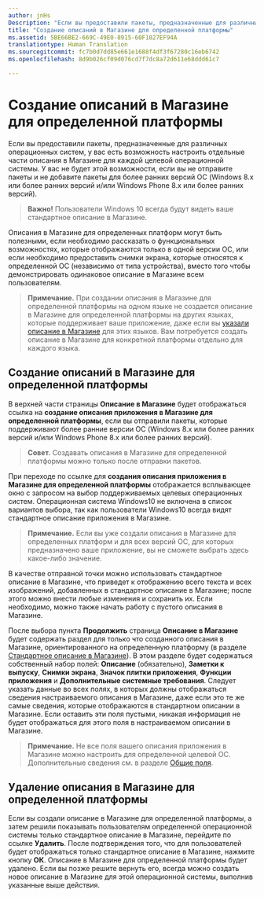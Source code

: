 ```yaml
---
author: jnHs
Description: "Если вы предоставили пакеты, предназначенные для различных операционных систем, у вас есть возможность настроить отдельные части описания в Магазине для каждой целевой операционной системы."
title: "Создание описаний в Магазине для определенной платформы"
ms.assetid: 5BE66BE2-669C-49E0-8915-60F1027EF94A
translationtype: Human Translation
ms.sourcegitcommit: fc7b0d7dd85e661e1688f4df3f67280c16eb6742
ms.openlocfilehash: 8d9b026cf09d076cd7f7dc8a72d611e68ddd61c7

---
```


# Создание описаний в Магазине для определенной платформы


Если вы предоставили пакеты, предназначенные для различных операционных систем, у вас есть возможность настроить отдельные части описания в Магазине для каждой целевой операционной системы. У вас не будет этой возможности, если вы не отправите пакеты и не добавите пакеты для более ранних версий ОС (Windows 8.x или более ранних версий и/или Windows Phone 8.x или более ранних версий).

> **Важно!**  Пользователи Windows 10 всегда будут видеть ваше стандартное описание в Магазине.

Описания в Магазине для определенных платформ могут быть полезными, если необходимо рассказать о функциональных возможностях, которые отображаются только в одной версии ОС, или если необходимо предоставить снимки экрана, которые относятся к определенной ОС (независимо от типа устройства), вместо того чтобы демонстрировать одинаковое описание в Магазине всем пользователям.

> **Примечание.**  При создании описания в Магазине для определенной платформы на одном языке не создается описание в Магазине для определенной платформы на других языках, которые поддерживает ваше приложение, даже если вы [указали описание в Магазине](create-app-store-listings.md) для этих языков. Вам потребуется создать описание в Магазине для конкретной платформы отдельно для каждого языка.

## Создание описаний в Магазине для определенной платформы

В верхней части страницы **Описание в Магазине** будет отображаться ссылка на **создание описания приложения в Магазине для определенной платформы**, если вы отправили пакеты, которые поддерживают более ранние версии ОС (Windows 8.x или более ранних версий и/или Windows Phone 8.x или более ранних версий).

> **Совет.** Создавать описания в Магазине для определенной платформы можно только после отправки пакетов.

При переходе по ссылке для **создания описания приложения в Магазине для определенной платформы** отображается всплывающее окно с запросом на выбор поддерживаемых целевых операционных систем. Операционная система Windows10 не включена в список вариантов выбора, так как пользователи Windows10 всегда видят стандартное описание приложения в Магазине.

> **Примечание.**  Если вы уже создали описания в Магазине для определенных платформ и для всех версий ОС, для которых предназначено ваше приложение, вы не сможете выбрать здесь какое-либо значение.

В качестве отправной точки можно использовать стандартное описание в Магазине, что приведет к отображению всего текста и всех изображений, добавленных в стандартное описание в Магазине; после этого можно внести любые изменения и сохранить их. Если необходимо, можно также начать работу с пустого описания в Магазине.

После выбора пункта **Продолжить** страница **Описание в Магазине** будет содержать раздел для только что созданного описания в Магазине, ориентированного на определенную платформу (в разделе [Стандартное описание в Магазине](create-app-store-listings.md#default-store-listing-fields)). В этом разделе будет содержаться собственный набор полей: **Описание** (обязательно), **Заметки к выпуску**, **Снимки экрана**, **Значок плитки приложения**, **Функции приложения** и **Дополнительные системные требования**. Следует указать данные во всех полях, в которых должны отображаться сведения настраиваемого описания в Магазине, даже если это те же самые сведения, которые отображаются в стандартном описании в Магазине. Если оставить эти поля пустыми, никакая информация не будет отображаться для этого поля в настраиваемом описании в Магазине.

> **Примечание.**  Не все поля вашего описания приложения в Магазине можно настроить для определенной целевой ОС. Дополнительные сведения см. в разделе [Общие поля](create-app-store-listings.md#shared-fields).

## Удаление описания в Магазине для определенной платформы

Если вы создали описание в Магазине для определенной платформы, а затем решили показывать пользователям определенной операционной системы только стандартное описание в Магазине, перейдите по ссылке **Удалить**. После подтверждения того, что для пользователей будет отображаться только стандартное описание в Магазине, нажмите кнопку **ОК**. Описание в Магазине для определенной платформы будет удалено. Если вы позже решите вернуть его, всегда можно создать новое описание в Магазине для этой операционной системы, выполнив указанные выше действия.

 

 







<!--HONumber=Aug16_HO5-->


